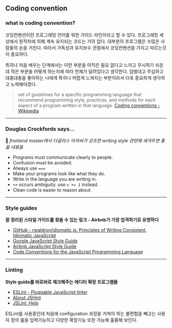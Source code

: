 ## Coding convention

###  what is coding convention?

코딩컨벤션이란 프로그래밍 언어를 위한 가이드 라인이라고 할 수 있다.  프로그래밍 세상에서 원작자에 의해 계속 유지되는 코드는 거의 없다. 대부분의 프로그램은 수많은 사람들의 손을 거친다. 따라서 가독성과 유지보수 관점에서 코딩컨벤션을 가지고 따르는것이 중요하다. 

특히나 처음 배우는 단계에서는 이런 부분을 아직은 필요 없다고 느끼고 무시하기 쉬운데 작은 부분을 어떻게 하는지에 따라 전체가 달려있다고 생각한다. 덤벙대고 무심하고 대충대충을 좋아하는 나에게 특히나 어렵게 느껴지는 부분이라서 더욱 중요하게 생각하고 노력해야겠다.

> set of guidelines for a specific programming language that recommend programming style, practices, and methods for each aspect of a program written in that language.
> [Coding conventions - Wikipedia](https://en.wikipedia.org/wiki/Coding_conventions)

---

### Douglas Crockfords says…

*frontend master에서 더글라스 아저씨가 강조한 writing style 관련해 새겨두면 좋을 내용들*

- Programs must communicate clearly to people.
- Confusion must be avoided.
- Always use `===` 
- Make your programs look like what they do.
- Write in the language you are writing in.
- `++`   occurs ambiguity. use   `x += 1` instead.
- Clean code is easier to reason about.

---
### Style guides

**잘 정리된 스타일 가이드를 찾을 수 있는 링크 - Airbnb가 가장 엄격하기로 유명하다**

- [GitHub - rwaldron/idiomatic.js: Principles of Writing Consistent, Idiomatic JavaScript](https://github.com/rwaldron/idiomatic.js)
- [Google JavaScript Style Guide](https://google.github.io/styleguide/jsguide.html)
- [Airbnb JavaScript Style Guide](https://github.com/airbnb/javascript)
- [Code Conventions for the JavaScript Programming Language](https://crockford.com/javascript/code.html)

---

### Linting

**Style guide를 바로바로 체크해주는 에디터 확장 프로그램들**

- [ESLint - Pluggable JavaScript linter](https://eslint.org/) 
- [About JSHint](http://jshint.com/about/)
- [JSLint: Help](http://www.jslint.com/help.html)


ESLint를 사용중인데 처음에 configuration 과정을 거쳐야 하는 불편함을 빼고는 사용자 정의 룰을 입력가능하고 다양한 확장기능 또한 가능해 훌륭해 보인다.







